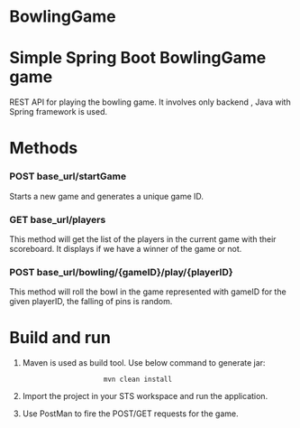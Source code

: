 # BowlingGame

Simple Spring Boot BowlingGame game
====================================
REST API for playing the bowling game.
It involves only backend , Java with Spring framework is used.

Methods
=======

### POST base_url/startGame

Starts a new game and generates a unique game ID.

### GET base_url/players

This method will get the list of the players in the current game with their scoreboard. It displays if we have a winner of the game or not.

### POST base_url/bowling/{gameID}/play/{playerID}

This method will roll the bowl in the game represented with gameID for the given playerID, the falling of pins is random.

Build and run
================

1. Maven is used as build tool. Use below command to generate jar:

                           mvn clean install
2. Import the project in your STS workspace and run the application.
3. Use PostMan to fire the POST/GET requests for the game.
